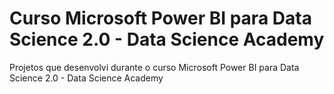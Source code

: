 # Curso Microsoft Power BI para Data Science 2.0 - Data Science Academy
 Projetos que desenvolvi durante o curso Microsoft Power BI para Data Science 2.0 - Data Science Academy
